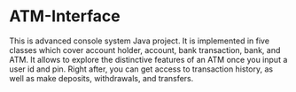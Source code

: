 # ATM-Interface
This is advanced console system Java project. 
It is implemented in five classes which cover account holder, account, bank transaction, bank, and ATM. 
It allows to explore the distinctive features of an ATM once you input a user id and pin. 
Right after, you can get access to transaction history, as well as make deposits, withdrawals, and transfers.
